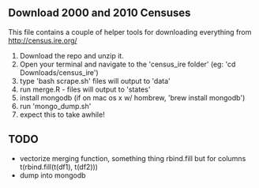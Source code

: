 ## Download 2000 and 2010 Censuses ##

This file contains a couple of helper tools for downloading everything from http://census.ire.org/

1. Download the repo and unzip it.
2. Open your terminal and navigate to the 'census_ire folder' (eg: 'cd Downloads/census_ire')
3. type 'bash scrape.sh' files will output to 'data'
4. run merge.R - files will output to 'states'
5. install mongodb (if on mac os x w/ hombrew, 'brew install mongodb')
6. run 'mongo_dump.sh'
7. expect this to take awhile!

## TODO ##
* vectorize merging function, something thing rbind.fill but for columns t(rbind.fill(t(df1), t(df2)))
* dump into mongodb
